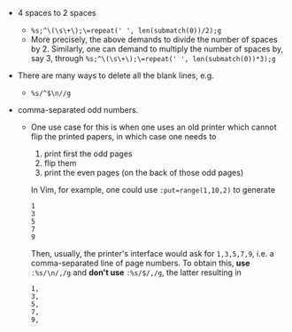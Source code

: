 
- 4 spaces to 2 spaces
  - `%s;^\(\s\+\);\=repeat(' ', len(submatch(0))/2);g`
  - More precisely, the above demands to divide the number of spaces by 2.
    Similarly, one can demand to multiply the number of spaces by, say 3, through
    `%s;^\(\s\+\);\=repeat(' ', len(submatch(0))*3);g`

- There are many ways to delete all the blank lines, e.g.
  - `%s/^$\n//g`
- comma-separated odd numbers.
  - One use case for this is when one uses an old printer which cannot flip the
    printed papers, in which case one needs to
    1. print first the odd pages
    2. flip them
    3. print the even pages (on the back of those odd pages)
    
    In Vim, for example, one could use `:put=range(1,10,2)` to generate
    ```
    1
    3
    5
    7
    9
    ```
    Then, usually, the printer's interface would ask for `1,3,5,7,9`, i.e.
    a comma-separated line of page numbers. To obtain this, **use**
    `:%s/\n/,/g` and **don't use** `:%s/$/,/g`, the latter resulting in
    ```
    1,
    3,
    5,
    7,
    9,
    ```
